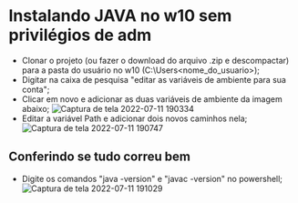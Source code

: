 # Instalando JAVA no w10 sem privilégios de adm
- Clonar o projeto (ou fazer o download do arquivo .zip e descompactar) para a pasta do usuário no w10 (C:\Users\<nome_do_usuario>);
- Digitar na caixa de pesquisa "editar as variáveis de ambiente para sua conta";
- Clicar em novo e adicionar as duas variáveis de ambiente da imagem abaixo;
![Captura de tela 2022-07-11 190334](https://user-images.githubusercontent.com/27708175/178366500-79a68f5f-c874-4d0e-8856-0cca5c810694.png)
- Editar a variável Path e adicionar dois novos caminhos nela;
![Captura de tela 2022-07-11 190747](https://user-images.githubusercontent.com/27708175/178367031-8b14f156-3406-47f2-80cd-6f72fc6eac6b.png)

## Conferindo se tudo correu bem
- Digite os comandos "java -version" e "javac -version" no powershell;
![Captura de tela 2022-07-11 191029](https://user-images.githubusercontent.com/27708175/178367411-21164f2f-1ab6-407b-98d8-daf209f83703.png)

